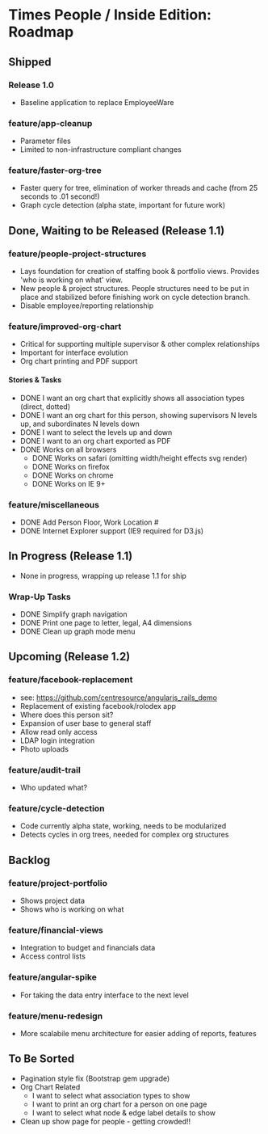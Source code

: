 
# Times People / Inside Edition: Roadmap

## Shipped

### Release 1.0

* Baseline application to replace EmployeeWare

### feature/app-cleanup
* Parameter files
* Limited to non-infrastructure compliant changes 

### feature/faster-org-tree
* Faster query for tree, elimination of worker threads and cache (from 25 seconds to .01 second!)
* Graph cycle detection (alpha state, important for future work)

## Done, Waiting to be Released (Release 1.1)

### feature/people-project-structures
* Lays foundation for creation of staffing book & portfolio views. Provides 'who is working on what' view.
* New people & project structures. People structures need to be put in place and stabilized before finishing work on cycle detection branch.
* Disable employee/reporting relationship

### feature/improved-org-chart
* Critical for supporting multiple supervisor & other complex relationships
* Important for interface evolution
* Org chart printing and PDF support

#### Stories & Tasks
* DONE I want an org chart that explicitly shows all association types (direct, dotted)
* DONE I want an org chart for this person, showing supervisors N levels up, and subordinates N levels down
* DONE I want to select the levels up and down
* DONE I want to an org chart exported as PDF
* DONE Works on all browsers
  * DONE Works on safari (omitting width/height effects svg render)
  * DONE Works on firefox
  * DONE Works on chrome
  * DONE Works on IE 9+

### feature/miscellaneous
* DONE Add Person Floor, Work Location #
* DONE Internet Explorer support (IE9 required for D3.js)

## In Progress (Release 1.1)
* None in progress, wrapping up release 1.1 for ship

### Wrap-Up Tasks
* DONE Simplify graph navigation
* DONE Print one page to letter, legal, A4 dimensions
* DONE Clean up graph mode menu

## Upcoming (Release 1.2)

### feature/facebook-replacement
* see: https://github.com/centresource/angularjs_rails_demo
* Replacement of existing facebook/rolodex app
* Where does this person sit?
* Expansion of user base to general staff
* Allow read only access
* LDAP login integration
* Photo uploads

### feature/audit-trail
* Who updated what?

### feature/cycle-detection
* Code currently alpha state, working, needs to be modularized
* Detects cycles in org trees, needed for complex org structures

## Backlog

### feature/project-portfolio
* Shows project data
* Shows who is working on what

### feature/financial-views
* Integration to budget and financials data
* Access control lists

### feature/angular-spike
* For taking the data entry interface to the next level

### feature/menu-redesign
* More scalabile menu architecture for easier adding of reports, features

## To Be Sorted
* Pagination style fix (Bootstrap gem upgrade)
* Org Chart Related
  * I want to select what association types to show
  * I want to print an org chart for a person on one page
  * I want to select what node & edge label details to show
* Clean up show page for people - getting crowded!!
